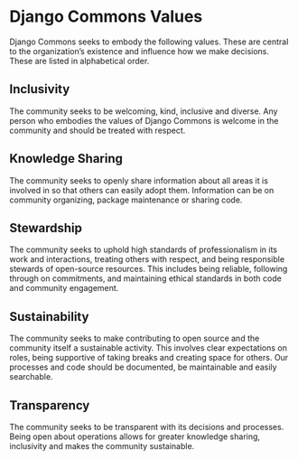 # Django Commons Values

<!-- [Google Doc Link](https://docs.google.com/document/d/14x-svksM6aqU-nPVvScm6fSgCyzQbWxaUR1MeMeCDoQ/edit?tab=t.35jj7g3lglvu#heading=h.6n1lgh4nsrop) -->

Django Commons seeks to embody the following values. These are central to the organization’s existence and influence how we make decisions. These are listed in alphabetical order.

## Inclusivity

The community seeks to be welcoming, kind, inclusive and diverse. Any person who embodies the values of Django Commons is welcome in the community and should be treated with respect.  

## Knowledge Sharing

The community seeks to openly share information about all areas it is involved in so that others can easily adopt them. Information can be on community organizing, package maintenance or sharing code.

## Stewardship

The community seeks to uphold high standards of professionalism in its work and interactions, treating others with respect, and being responsible stewards of open-source resources. This includes being reliable, following through on commitments, and maintaining ethical standards in both code and community engagement.

## Sustainability

The community seeks to make contributing to open source and the community itself a sustainable activity. This involves clear expectations on roles, being supportive of taking breaks and creating space for others. Our processes and code should be documented, be maintainable and easily searchable.

## Transparency

The community seeks to be transparent with its decisions and processes. Being open about operations allows for greater knowledge sharing, inclusivity and makes the community sustainable.


